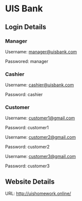 # UIS Bank
## Login Details
### Manager

Username: manager@uisbank.com

Passwored: manager

### Cashier

Username: cashier@uisbank.com

Password: cashier

### Customer

Username: customer1@gmail.com

Password: customer1

Username: customer2@gmail.com

Password: customer2

Username: customer3@gmail.com

Password: customer3

## Website Details
URL: http://uishomework.online/
